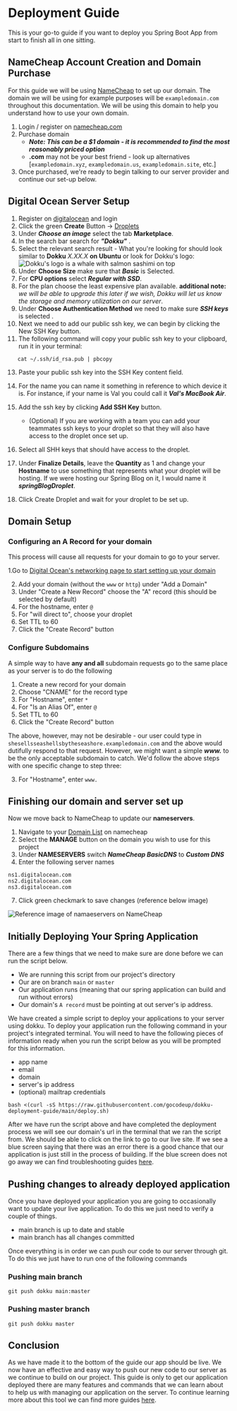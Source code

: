 # Deployment Guide
This is your go-to guide if you want to deploy you Spring Boot App from start to finish all in one sitting.

## NameCheap Account Creation and Domain Purchase
For this guide we will be using [NameCheap](https://www.namecheap.com/) to set up our domain. The domain we will be using for example purposes will be `exampledomain.com` throughout this documentation. We will be using this domain to help you understand how to use your own domain.

1. Login / register on [namecheap.com](https://www.namecheap.com/)
2. Purchase domain 
   - ***Note: This can be a $1 domain - it is recommended to find the most reasonably priced option***
   - **.com** may not be your best friend - look up alternatives [`exampledomain.xyz`, `exampledomain.us`, `exampledomain.site`, etc.]
3. Once purchased, we're ready to begin talking to our server provider and continue our set-up below.


## Digital Ocean Server Setup
1. Register on [digitalocean](https://try.digitalocean.com/freetrialoffer/) and login
3. Click the green **Create** Button -> [Droplets](https://cloud.digitalocean.com/droplets/new)
4. Under ***Choose an image*** select the tab **Marketplace**.
5. In the search bar search for ***"Dokku"*** .
6. Select the relevant search result - What you're looking for should look similar to **Dokku** *X.XX.X* **on Ubuntu** or look for Dokku's logo: ![Dokku's logo is a whale with salmon sashimi on top](https://avatars3.githubusercontent.com/u/13455795?v=3&s=80 "Dokku whale with salmon sashimi")
7. Under **Choose Size** make sure that ***Basic*** is Selected.
8. For **CPU options** select ***Regular with SSD***.
9. For the plan choose the least expensive plan available.
   **additional note:** *we will be able to upgrade this later if we wish, Dokku will let us know the storage and memory utilization on our server*.
9.  Under **Choose Authentication Method** we need to make sure ***SSH keys*** is selected .
11. Next we need to add our public ssh key, we can begin by clicking the New SSH Key button.
12. The following command will copy your public ssh key to your clipboard, run it in your terminal:
```
   cat ~/.ssh/id_rsa.pub | pbcopy
```
13. Paste your public ssh key into the SSH Key content field.
14. For the name you can name it something in reference to which device it is. For instance, if your name is Val you could call it ***Val's MacBook Air***.
15. Add the ssh key by clicking **Add SSH Key** button.
    - (Optional) If you are working with a team you can add your teammates ssh keys to your droplet so that they will also have access to the droplet once set up.
16. Select all SHH keys that should have access to the droplet.

17. Under **Finalize Details**, leave the **Quantity** as 1 and change your **Hostname** to use something that represents what your droplet will be hosting. If we were hosting our Spring Blog on it, I would name it ***springBlogDroplet***.
18. Click Create Droplet and wait for your droplet to be set up.

## Domain Setup
### Configuring an A Record for your domain

This process will cause all requests for your domain to go to your server.

1.Go to [Digital Ocean's networking page to start setting up your domain](https://cloud.digitalocean.com/networking/domains)

2. Add your domain (without the `www` or `http`) under "Add a Domain"
3. Under "Create a New Record" choose the "A" record (this should be selected by
   default)
4. For the hostname, enter `@`
5. For "will direct to", choose your droplet
6. Set TTL to 60
7. Click the "Create Record" button
### Configure Subdomains
A simple way to have **any and all** subdomain requests go to the same place as your
server is to do the following
1. Create a new record for your domain
2. Choose "CNAME" for the record type
3. For "Hostname", enter `*`
4. For "Is an Alias Of", enter `@`
5. Set TTL to 60
6. Click the "Create Record" button

The above, however, may not be desirable - our user could type in `shesellsseashellsbytheseashore.exampledomain.com` and the above would dutifully respond to that request. However, we might want a simple ***www.*** to be the only acceptable subdomain to catch. We'd follow the above steps with one specific change to step three:

3. For "Hostname", enter `www.`

## Finishing our domain and server set up

Now we move back to NameCheap to update our **nameservers**.

1. Navigate to your [Domain List](https://ap.www.namecheap.com/domains/list/) on namecheap
2. Select the **MANAGE** button on the domain you wish to use for this project
3. Under **NAMESERVERS** switch ***NameCheap BasicDNS*** to ***Custom DNS***
4. Enter the following server names

```
ns1.digitalocean.com
ns2.digitalocean.com
ns3.digitalocean.com
```
7. Click green checkmark to save changes (reference below image)

![Reference image of namaeservers on NameCheap](https://docs.digitalocean.com/screenshots/dns/registrar-tutorial/namecheap-nameservers.cf853302edaffd3614d03aa500700e7f529b138a1dc225fda8f887d4ccbcc5e5.png "Screenshot of Namecheap Nameserver setting area")


## Initially Deploying Your Spring Application

There are a few things that we need to make sure are done before we can run the script below.

- We are running this script from our project's directory
- Our are on branch `main` or `master`
- Our application runs (meaning that our spring application can build and run without errors)
- Our domain's `A record` must be pointing at out server's ip address.

We have created a simple script to deploy your applications to your server using dokku. To deploy your application run the following command in your project's integrated terminal. You will need to have the following pieces of information ready when you run the script below as you will be prompted for this information.
- app name
- email
- domain 
- server's ip address
- (optional) mailtrap credentials
```
bash <(curl -sS https://raw.githubusercontent.com/gocodeup/dokku-deployment-guide/main/deploy.sh)
```
After we have run the script above and have completed the deployment process we will see our domain's url in the terminal that we ran the script from. We should be able to click on the link to go to our live site. If we see a blue screen saying that there was an error there is a good chance that our application is just still in the process of building. If the blue screen does not go away we can find troubleshooting guides [here](https://cloud.digitalocean.com/networking).

## Pushing changes to already deployed application
Once you have deployed your application you are going to occasionally want to update your live application. To do this we just need to verify a couple of things.

- main branch is up to date and stable
- main branch has all changes committed

Once everything is in order we can push our code to our server through git. To do this we just have to run one of the following commands

### Pushing main branch
```
git push dokku main:master
```
### Pushing master branch
```
git push dokku master
```

## Conclusion
As we have made it to the bottom of the guide our app should be live. We now have an effective and easy way to push our new code to our server as we continue to build on our project. This guide is only to get our application deployed there are many features and commands that we can learn about to help us with managing our application on the server. To continue learning more about this tool we can find more guides [here](https://github.com/gocodeup/dokku-deployment-guide/blob/main/README.md#readme). 
